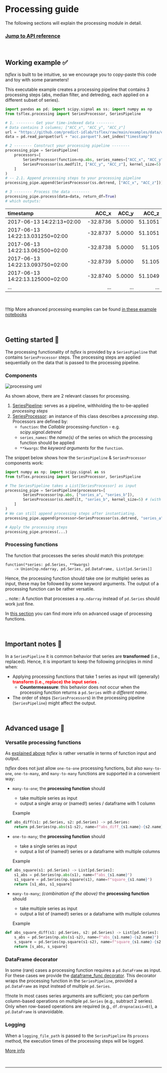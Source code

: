 # Processing guide

The following sections will explain the processing module in detail.

<!-- <div style="text-align: center;"> -->
<h3><b><a href="#header-submodules">Jump to API reference</a></b></h3>
<!-- </div> -->
<br>

## Working example ✅

_tsflex_ is built to be intuitive, so we encourage you to copy-paste this code and toy with some parameters! <br>

This executable example creates a processing pipeline that contains 3 processing steps (abs, median filter, and detreding, each applied on a different subset of series). <br>

```python
import pandas as pd; import scipy.signal as ss; import numpy as np
from tsflex.processing import SeriesProcessor, SeriesPipeline

# 1. -------- Get your time-indexed data --------
# Data contains 3 columns; ["ACC_x", "ACC_y", "ACC_z"]
url = "https://github.com/predict-idlab/tsflex/raw/main/examples/data/empatica/"
data = pd.read_parquet(url + "acc.parquet").set_index("timestamp")

# 2 -------- Construct your processing pipeline --------
processing_pipe = SeriesPipeline(
    processors=[
        SeriesProcessor(function=np.abs, series_names=["ACC_x", "ACC_y"]),
        SeriesProcessor(ss.medfilt, ["ACC_y", "ACC_z"], kernel_size=5) 
    ]
)
# -- 2.1. Append processing steps to your processing pipeline
processing_pipe.append(SeriesProcessor(ss.detrend, ["ACC_x", "ACC_z"]))

# 3 -------- Process the data --------
processing_pipe.process(data=data, return_df=True)
# which outputs:
```
| timestamp                        |    ACC_x |   ACC_y |   ACC_z |
|:---------------------------------|---------:|--------:|--------:|
| 2017-06-13 14:22:13+02:00        | -32.8736 |  5.0000 | 51.1051 |
| 2017-06-13 14:22:13.031250+02:00 | -32.8737 |  5.0000 | 51.1051 |
| 2017-06-13 14:22:13.062500+02:00 | -32.8738 |  5.0000 | 51.105  |
| 2017-06-13 14:22:13.093750+02:00 | -32.8739 |  5.0000 | 51.105  |
| 2017-06-13 14:22:13.125000+02:00 | -32.8740 |  5.0000 | 51.1049 |
| ...                              | ...      | ...     | ...     |
<br>

!!!tip 
    More advanced processing examples can be found [in these example notebooks](https://github.com/predict-idlab/tsflex/tree/main/examples)

<br>

## Getting started 🚀

The processing functionality of _tsflex_ is provided by a `SeriesPipeline` that contains `SeriesProcessor` steps. The processing steps are applied sequentially on the data that is passed to the processing pipeline.

### Components
![processing uml](https://raw.githubusercontent.com/predict-idlab/tsflex/main/docs/_static/series_uml.png)

As shown above, there are 2 relevant classes for processing.

1. [SeriesPipeline](/tsflex/processing/#tsflex.processing.SeriesPipeline): serves as a pipeline, withholding the to-be-applied _processing steps_
2. [SeriesProcessor](/tsflex/processing/#tsflex.processing.SeriesProcessor): an instance of this class describes a _processing step_. <br>Processors are defined by:
      * `function`: the _Callable_ processing-function - e.g. _scipy.signal.detrend_
      * `series_names`: the _name(s)_ of the series on which the processing function should be applied
      * `**kwargs`: the _keyword arguments_ for the `function`.

The snippet below shows how the `SeriesPipeline` & `SeriesProcessor` components work:

```python
import numpy as np; import scipy.signal as ss
from tsflex.processing import SeriesProcessor, SeriesPipeline

# The SeriesPipeline takes a List[SeriesProcessor] as input
processing_pipe = SeriesPipeline(processors=[
        SeriesProcessor(np.abs, ["series_a", "series_b"]),
        SeriesProcessor(ss.medfilt, "series_b", kernel_size=5) # (with kwargs)
    ]
)
# We can still append processing steps after instantiating.
processing_pipe.append(processor=SeriesProcessor(ss.detrend, "series_a"))

# Apply the processing steps
processing_pipe.process(...)
```

### Processing functions

The function that processes the series should match this prototype:

    function(*series: pd.Series, **kwargs)
        -> Union[np.ndarray, pd.Series, pd.DataFrame, List[pd.Series]]

Hence, the processing function should take one (or multiple) series as input, these may be followed by some keyword arguments. The output of a processing function can be rather versatile.

.. note::
    A function that processes a ``np.ndarray`` instead of ``pd.Series``
    should work just fine.


In [this section](#advanced-usage) you can find more info on advanced usage of processing functions.

<br>

## Important notes 📢

<!-- As processing steps (`SeriesProcessor`s) are applied sequentially in the processing pipeline (`SeriesPipeline`), the order of these steps (might) affect the output. -->

In a `SeriesPipeline` it is common behavior that series are **transformed** (i.e., replaced).
Hence, it is important to keep the following principles in mind when:

- Applying processing functions that take 1 series as input will (generally) <b style="color:red">transform (i.e., replace) the input series</b> .
    - **Countermeassure**: this behavior does not occur when the processing function returns a `pd.Series` _with a different name_.
- The order of steps (`SeriesProcessor`s) in the processing pipeline (`SeriesPipeline`) might affect the output.


<br>

## Advanced usage 👀

### Versatile processing functions

As [explained above](#processing-functions) _tsflex_ is rather versatile in terms of function input and output.

_tsflex_ does not just allow ``one-to-one`` processing functions, but also ``many-to-one``, ``one-to-many``, and ``many-to-many`` functions are supported in a convenient way:

- ``many-to-one``; the **processing function** should 
    - take multiple series as input 
    - output a single array or (named!) series / dataframe with 1 column

    Example
```python
def abs_diff(s1: pd.Series, s2: pd.Series) -> pd.Series:
    return pd.Series(np.abs(s1-s2), name=f"abs_diff_{s1.name}-{s2.name}")
```
- ``one-to-many``; the **processing function** should
    - take a single series as input  
    - output a list of (named!) series or a dataframe with multiple columns
    
    Example
```python
def abs_square(s1: pd.Series) -> List[pd.Series]:
    s1_abs = pd.Series(np.abs(s1), name=f"abs_{s1.name}")
    s1_square = pd.Series(np.square(s1), name=f"square_{s1.name}")
    return [s1_abs, s1_square]
```

- ``many-to-many``; _(combination of the above)_ the **processing function** should
    - take multiple series as input
    - output a list of (named!) series or a dataframe with multiple columns

    Example
```python
def abs_square_diff(s1: pd.Series, s2: pd.Series) -> List[pd.Series]:
    s_abs = pd.Series(np.abs(s1-s2), name=f"abs_{s1.name}-{s2.name}")
    s_square = pd.Series(np.square(s1-s2), name=f"square_{s1.name}-{s2.name}")
    return [s_abs, s_square]
```

### DataFrame decorator

In some (rare) cases a processing function requires a ``pd.DataFrame`` as input. 
For these cases we provide the [dataframe_func decorator](#tsflex.processing.dataframe_func). This decorator wraps the processing function in the `SeriesPipeline`, provided a ``pd.DataFrame`` as input instead of multiple ``pd.Series``.

!!!note
    In most cases series arguments are sufficient; you can perform column-based operations on multiple `pd.Series` (e.g., subtract 2 series). Only when row-based operations are required (e.g., `df.dropna(axis=0)`), a `pd.DataFrame` is unavoidable.

### Logging

When a `logging_file_path` is passed to the `SeriesPipeline` its `process` method, the execution times of the processing steps will be logged.

[More info](#tsflex.processing.get_processor_logs)

<br>

---
